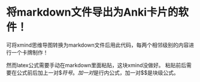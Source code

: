 # 将markdown文件导出为Anki卡片的软件！
可将xmind思维导图转换为markdown文件后用此代码，每两个相邻级别的内容进行一个卡牌制作！

然而latex公式需要手动在markdown里面粘贴，这块xmind没做好。
粘贴前后需要在公式前后加上一对$$符号。加一对$是行内公式，加一对$$是块级公式。
